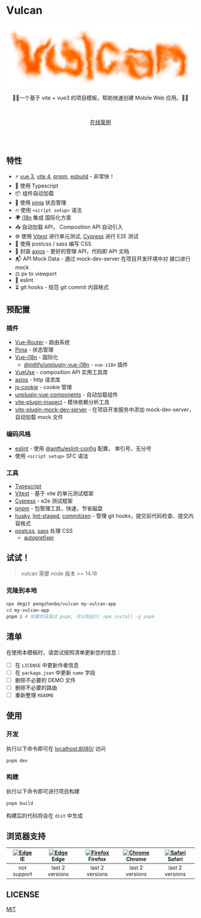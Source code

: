 # Vulcan

<p align="center">
  <img src="https://github.com/pengzhanbo/vulcan/blob/main/public/logo.png?raw=true" />
</p>

<p align="center">🚀🚀一个基于 vite + vue3 的项目模板，帮助快速创建 Mobile Web 应用。🚀🚀</p>
<br>
<p align="center">
  <a href="https://vulcan-vue.netlify.app/">在线案例</a>
</p>
<br>
<br>

## 特性

- ⚡️ [vue 3](https://github.com/vuejs/core), [vite 4](https://github.com/vitejs/vite), [pnpm](https://pnpm.io/), [esbuild](https://github.com/evanw/esbuild) - 非常快！
- 🦾 使用 Typescript
- 📦 组件自动加载
- 🍍 使用 [pinia](https://pinia.vuejs.org/) 状态管理
- 🔥 使用 `<script setup>` 语法
- 🌍 [i18n](https://github.com/intlify/vue-i18n-next) 集成 国际化方案
- 📥 自动加载 API， Composition API 自动引入
- ⚙️ 使用 [Vitest](https://github.com/vitest-dev/vitest) 进行单元测试, [Cypress](https://cypress.io/) 进行 E2E 测试
- 🎨 使用 postcss / sass 编写 CSS
- 📒 封装 [axios](https://axios-http.com) - 更好的管理 API，代码即 API 文档
- 📬 API Mock Data - 通过 mock-dev-server 在项目开发环境中对 接口进行 mock
- ⚖️ px to viewport
- 📐 eslint
- ⏳ git hooks - 规范 git commit 内容格式

## 预配置

### 插件

- [Vue-Router](https://github.com/vuejs/router) - 路由系统
- [Pinia](https://pinia.vuejs.org) - 状态管理
- [Vue-i18n](https://github.com/intlify/vue-i18n-next) - 国际化
  - [@intlify/unplugin-vue-i18n](https://github.com/intlify/bundle-tools/tree/main/packages/unplugin-vue-i18n) - `vue-i18n` 插件
- [VueUse](https://github.com/antfu/vueuse) - composition API 实用工具库
- [axios](https://axios-http.com) - http 请求库
- [js-cookie](https://github.com/js-cookie/js-cookie) - cookie 管理
- [unplugin-vue-components](https://github.com/antfu/unplugin-vue-components) - 自动加载组件
- [vite-plugin-inspect](https://github.com/antfu/vite-plugin-inspect) - 模块依赖分析工具
- [vite-plugin-mock-dev-server](https://github.com/pengzhanbo/vite-plugin-mock-dev-server) - 在项目开发服务中添加 mock-dev-server，自动加载 mock 文件

### 编码风格

- [eslint](https://eslint.org) - 使用 [@antfu/eslint-config]() 配置， 单引号，无分号
- 使用 `<script setup>` SFC 语法

### 工具

- [Typescript](https://www.typescriptlang.org/)
- [Vitest](https://github.com/vitest-dev/vitest) - 基于 vite 的单元测试框架
- [Cypress](https://cypress.io/) - e2e 测试框架
- [pnpm](https://pnpm.js.org/) - 包管理工具，快速，节省磁盘
- [husky](https://typicode.github.io/husky), [lint-staged](https://github.com/okonet/lint-staged), [commitizen](https://github.com/commitizen/cz-cli) - 管理 git hooks，提交前代码检查、提交内容格式
- [postcss](https://postcss.org/), [sass](https://github.com/sass/dart-sass) 处理 CSS
  - [autoprefixer](https://github.com/postcss/autoprefixer)

## 试试！

> vulcan 需要 node 版本 >= 14.18

### 克隆到本地

```sh
npx degit pengzhanbo/vulcan my-vulcan-app
cd my-vulcan-app
pnpm i # 如果你没装过 pnpm, 可以先运行: npm install -g pnpm
```

## 清单

在使用本模板时，请尝试按照清单更新您的信息：

- [ ] 在 `LICENSE` 中更新作者信息
- [ ] 在 `package.json` 中更新 `name` 字段
- [ ] 删除不必要的 DEMO 文件
- [ ] 删除不必要的路由
- [ ] 重新整理 `README`

## 使用

### 开发

执行以下命令即可在 [localhost:8080/](http://localhost:8080/) 访问

```sh
pnpm dev
```

### 构建

执行以下命令即可进行项目构建

```sh
pnpm build
```

构建后的代码将会在 `dist` 中生成

## 浏览器支持

| [<img src="https://raw.githubusercontent.com/alrra/browser-logos/master/src/edge/edge_48x48.png" alt=" Edge" width="24px" height="24px" />](http://godban.github.io/browsers-support-badges/)</br>IE | [<img src="https://raw.githubusercontent.com/alrra/browser-logos/master/src/edge/edge_48x48.png" alt=" Edge" width="24px" height="24px" />](http://godban.github.io/browsers-support-badges/)</br>Edge | [<img src="https://raw.githubusercontent.com/alrra/browser-logos/master/src/firefox/firefox_48x48.png" alt="Firefox" width="24px" height="24px" />](http://godban.github.io/browsers-support-badges/)</br>Firefox | [<img src="https://raw.githubusercontent.com/alrra/browser-logos/master/src/chrome/chrome_48x48.png" alt="Chrome" width="24px" height="24px" />](http://godban.github.io/browsers-support-badges/)</br>Chrome | [<img src="https://raw.githubusercontent.com/alrra/browser-logos/master/src/safari/safari_48x48.png" alt="Safari" width="24px" height="24px" />](http://godban.github.io/browsers-support-badges/)</br>Safari |
| :--------------------------------------------------------------------------------------------------------------------------------------------------------------------------------------------------: | :----------------------------------------------------------------------------------------------------------------------------------------------------------------------------------------------------: | :---------------------------------------------------------------------------------------------------------------------------------------------------------------------------------------------------------------: | :-----------------------------------------------------------------------------------------------------------------------------------------------------------------------------------------------------------: | :-----------------------------------------------------------------------------------------------------------------------------------------------------------------------------------------------------------: |
|                                                                                             not support                                                                                              |                                                                                            last 2 versions                                                                                             |                                                                                                  last 2 versions                                                                                                  |                                                                                                last 2 versions                                                                                                |                                                                                                last 2 versions                                                                                                |

## LICENSE

[MIT](/LICENSE)
